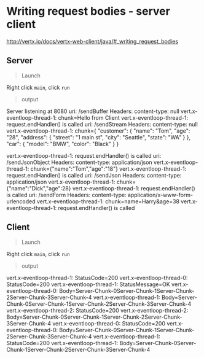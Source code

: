 # Writing request bodies - server client

http://vertx.io/docs/vertx-web-client/java/#_writing_request_bodies

## Server

> Launch

Right click `main`, click `run`

> output

Server listening at 8080
uri: /sendBuffer
Headers:
content-type: null
vert.x-eventloop-thread-1: chunk=Hello from Client
vert.x-eventloop-thread-1: request.endHandler() is called
uri: /sendStream
Headers:
content-type: null
vert.x-eventloop-thread-1: chunk={
  "customer":
  {
    "name": "Tom",
    "age": "28",
    "address": {
      "street": "1 main st",
      "city": "Seattle",
      "state": "WA"
    }
  },
  "car":
  {
    "model": "BMW",
    "color": "Black"
  }
}

vert.x-eventloop-thread-1: request.endHandler() is called
uri: /sendJsonObject
Headers:
content-type: application/json
vert.x-eventloop-thread-1: chunk={"name":"Tom","age":"18"}
vert.x-eventloop-thread-1: request.endHandler() is called
uri: /sendJson
Headers:
content-type: application/json
vert.x-eventloop-thread-1: chunk={"name":"Dick","age":28}
vert.x-eventloop-thread-1: request.endHandler() is called
uri: /sendForm
Headers:
content-type: application/x-www-form-urlencoded
vert.x-eventloop-thread-1: chunk=name=Harry&age=38
vert.x-eventloop-thread-1: request.endHandler() is called

## Client

> Launch

Right click `main`, click `run`

> output

vert.x-eventloop-thread-1: StatusCode=200
vert.x-eventloop-thread-0: StatusCode=200
vert.x-eventloop-thread-1: StatusMessage=OK
vert.x-eventloop-thread-0: Body=Server-Chunk-0Server-Chunk-1Server-Chunk-2Server-Chunk-3Server-Chunk-4
vert.x-eventloop-thread-1: Body=Server-Chunk-0Server-Chunk-1Server-Chunk-2Server-Chunk-3Server-Chunk-4
vert.x-eventloop-thread-2: StatusCode=200
vert.x-eventloop-thread-2: Body=Server-Chunk-0Server-Chunk-1Server-Chunk-2Server-Chunk-3Server-Chunk-4
vert.x-eventloop-thread-0: StatusCode=200
vert.x-eventloop-thread-0: Body=Server-Chunk-0Server-Chunk-1Server-Chunk-2Server-Chunk-3Server-Chunk-4
vert.x-eventloop-thread-1: StatusCode=200
vert.x-eventloop-thread-1: Body=Server-Chunk-0Server-Chunk-1Server-Chunk-2Server-Chunk-3Server-Chunk-4

